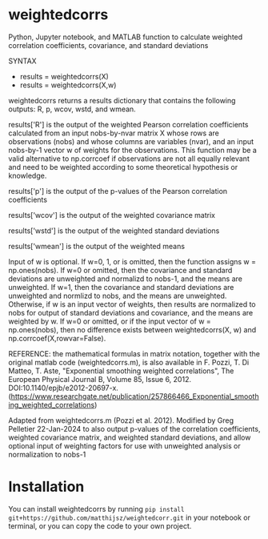 # weightedcorrs
Python, Jupyter notebook, and MATLAB function to calculate weighted correlation coefficients, covariance, and standard deviations

SYNTAX

- results = weightedcorrs(X)
- results = weightedcorrs(X,w)

weightedcorrs returns a results dictionary that contains the following outputs: R, p, wcov, wstd, and wmean.

results['R'] is the output of the weighted Pearson correlation coefficients calculated from an input nobs-by-nvar matrix X whose rows are observations (nobs) and whose columns are variables (nvar), and an input nobs-by-1 vector w of weights for the observations. This function may be a valid alternative to np.corrcoef if observations are not all equally relevant and need to be weighted according to some theoretical hypothesis or knowledge.

results['p'] is the output of the p-values of the Pearson correlation coefficients

results['wcov'] is the output of the weighted covariance matrix

results['wstd'] is the output of the weighted standard deviations

results['wmean'] is the output of the weighted means

Input of w is optional. If w=0, 1, or is omitted, then the function assigns w = np.ones(nobs). If w=0 or omitted, then the covariance and standard deviations are unweighted and normalizd to nobs-1, and the means are unweighted. If w=1, then the covariance and standard deviations are unweighted and normlizd to nobs, and the means are unweighted. Otherwise, if w is an input vector of weights, then results are normalized to nobs for output of standard deviations and covariance, and the means are weighted by w. If w=0 or omitted, or if the input vector of w = np.ones(nobs), then no difference exists between weightedcorrs(X, w) and np.corrcoef(X,rowvar=False).

REFERENCE: the mathematical formulas in matrix notation, together with the original matlab code (weightedcorrs.m), is also available in F. Pozzi, T. Di Matteo, T. Aste, "Exponential smoothing weighted correlations", The European Physical Journal B, Volume 85, Issue 6, 2012. DOI:10.1140/epjb/e2012-20697-x. (https://www.researchgate.net/publication/257866466_Exponential_smoothing_weighted_correlations)

Adapted from weightedcorrs.m (Pozzi et al. 2012). Modified by Greg Pelletier 22-Jan-2024 to also output p-values of the correlation coefficients, weighted covariance matrix, and weighted standard deviations, and allow optional input of weighting factors for use with unweighted analysis or normalization to nobs-1

# Installation

You can install weightedcorrs by running ```pip install git+https://github.com/matthijsz/weightedcorr.git``` in your notebook or terminal, or you can copy the code to your own project.


